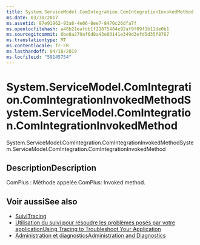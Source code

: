 ```yaml
---
title: System.ServiceModel.ComIntegration.ComIntegrationInvokedMethod
ms.date: 03/30/2017
ms.assetid: 87e91962-93a8-4e06-8ee7-8470c26dfa7f
ms.openlocfilehash: a48b21eafdb1f21875484e92af9f09f1b11de0b1
ms.sourcegitcommit: 0be8a279af6d8a43e03141e349d3efd5d35f8767
ms.translationtype: MT
ms.contentlocale: fr-FR
ms.lasthandoff: 04/18/2019
ms.locfileid: "59145754"
---
```

# <a name="systemservicemodelcomintegrationcomintegrationinvokedmethod"></a><span data-ttu-id="b8e81-102">System.ServiceModel.ComIntegration.ComIntegrationInvokedMethod</span><span class="sxs-lookup"><span data-stu-id="b8e81-102">System.ServiceModel.ComIntegration.ComIntegrationInvokedMethod</span></span>
<span data-ttu-id="b8e81-103">System.ServiceModel.ComIntegration.ComIntegrationInvokedMethod</span><span class="sxs-lookup"><span data-stu-id="b8e81-103">System.ServiceModel.ComIntegration.ComIntegrationInvokedMethod</span></span>  
  
## <a name="description"></a><span data-ttu-id="b8e81-104">Description</span><span class="sxs-lookup"><span data-stu-id="b8e81-104">Description</span></span>  
 <span data-ttu-id="b8e81-105">ComPlus : Méthode appelée.</span><span class="sxs-lookup"><span data-stu-id="b8e81-105">ComPlus: Invoked method.</span></span>  
  
## <a name="see-also"></a><span data-ttu-id="b8e81-106">Voir aussi</span><span class="sxs-lookup"><span data-stu-id="b8e81-106">See also</span></span>

- [<span data-ttu-id="b8e81-107">Suivi</span><span class="sxs-lookup"><span data-stu-id="b8e81-107">Tracing</span></span>](../../../../../docs/framework/wcf/diagnostics/tracing/index.md)
- [<span data-ttu-id="b8e81-108">Utilisation du suivi pour résoudre les problèmes posés par votre application</span><span class="sxs-lookup"><span data-stu-id="b8e81-108">Using Tracing to Troubleshoot Your Application</span></span>](../../../../../docs/framework/wcf/diagnostics/tracing/using-tracing-to-troubleshoot-your-application.md)
- [<span data-ttu-id="b8e81-109">Administration et diagnostics</span><span class="sxs-lookup"><span data-stu-id="b8e81-109">Administration and Diagnostics</span></span>](../../../../../docs/framework/wcf/diagnostics/index.md)

